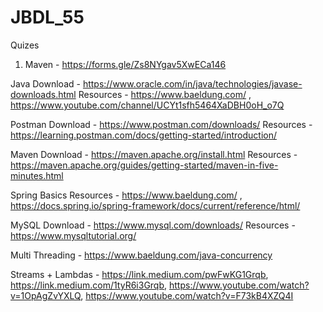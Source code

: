 # JBDL_55

Quizes
1. Maven - https://forms.gle/Zs8NYgav5XwECa146


Java
Download - https://www.oracle.com/in/java/technologies/javase-downloads.html
Resources - https://www.baeldung.com/ , https://www.youtube.com/channel/UCYt1sfh5464XaDBH0oH_o7Q

Postman
Download - https://www.postman.com/downloads/
Resources - https://learning.postman.com/docs/getting-started/introduction/

Maven
Download - https://maven.apache.org/install.html
Resources - https://maven.apache.org/guides/getting-started/maven-in-five-minutes.html

Spring Basics
Resources - https://www.baeldung.com/ , https://docs.spring.io/spring-framework/docs/current/reference/html/

MySQL
Download - https://www.mysql.com/downloads/
Resources - https://www.mysqltutorial.org/

Multi Threading - https://www.baeldung.com/java-concurrency

Streams + Lambdas - https://link.medium.com/pwFwKG1Grqb, https://link.medium.com/1tyR6i3Grqb, https://www.youtube.com/watch?v=1OpAgZvYXLQ, https://www.youtube.com/watch?v=F73kB4XZQ4I
